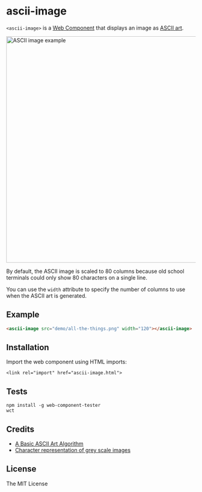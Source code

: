 # ascii-image

`<ascii-image>` is a [Web Component](https://www.webcomponents.org/) 
that displays an image as [ASCII art](https://en.wikipedia.org/wiki/ASCII_art).

<img width="600" alt="ASCII image example" src="https://user-images.githubusercontent.com/408989/30008294-119952d8-90ec-11e7-91ab-69f4b133c128.png">

By default, the ASCII image is scaled to 80 columns because old school
terminals could only show 80 characters on a single line.

You can use the `width` attribute to specify the number of columns
to use when the ASCII art is generated.

## Example

<!--
```
<custom-element-demo>
  <template>
    <script src="../webcomponentsjs/webcomponents-lite.js"></script>
    <link rel="import" href="ascii-image.html">
    <next-code-block></next-code-block>
  </template>
</custom-element-demo>
```
-->
```html
<ascii-image src="demo/all-the-things.png" width="120"></ascii-image>
```

## Installation

Import the web component using HTML imports:

```
<link rel="import" href="ascii-image.html">
```

## Tests

```
npm install -g web-component-tester
wct
```

## Credits

- [A Basic ASCII Art Algorithm](http://mattmik.com/articles/ascii/ascii.html)
- [Character representation of grey scale images](http://paulbourke.net/dataformats/asciiart/)

## License

The MIT License
